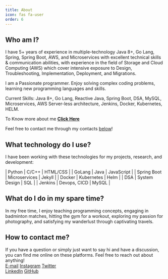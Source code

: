 ```yaml
---
title: About
icon: fas fa-user
order: 6
---
```


## Who am I?
I have 5+ years of experience in multiple-technology Java 8+, Go Lang, Spring, Spring Boot, AWS, and Microservices with excellent technical skills & communication abilities, with experience in the field of Storage and Cloud Computing (AWS) which cover intensive exposure to Design, Troubleshooting, Implementation, Deployment, and Migrations.

I am a Passionate programmer. Enjoy solving complex coding problems, learning new programming languages and skills.

Current Skills: Java 8+, Go Lang, Reactive Java, Spring Boot, DSA, MySQL, Microservices, AWS Server-less architecture, Jenkins, Docker, Kubernetes, HELM.

To Know more about me <a href="https://rahulkumarsahu.github.io/personal-portfolio"><strong>Click Here</strong></a>

Feel free to contact me through my contacts [below](#how-to-contact-me)!

## What technology do I use?
I have been working with these technologies for my projects, research, and development:

| Python              | C/C++                     | HTML/CSS      |
| GoLang              | Java                      | JavaScript    |
| Spring Boot         | Microservices             | Jekyll        |
| Docker              | Kubernetes                | Helm          |
| DSA                 | System Design             | SQL           |
| Jenkins             | Devops, CICD              | MySQL         |

## What do I do in my spare time? 
In my free time, I enjoy teaching programming concepts, engaging in badminton matches, hitting the gym for a workout, exploring my passion for photography, and satisfying my wanderlust through captivating travels. 

## How to contact me?
If you have a question or simply just want to say hi and have a discussion, you can find me online on these platforms.
Feel free to reach out about anything!
<br>
<i class="fas fa-envelope ml-2 mr-2"></i><a href="mailto:rahulkumar060995@gmail.com?subject=Hi,%20Rahul">E-mail</a>
<i class="fab fa-instagram ml-2 mr-2"></i><a href="https://www.instagram.com/rahul_kumar_r007/">Instagram</a>
<i class="fab fa-twitter ml-2 mr-2"></i><a href="https://twitter.com/home">Twitter</a>
<br>
<i class="fab fa-linkedin ml-2 mr-2"></i><a href="https://www.linkedin.com/in/rahul-kumar-933675102/">LinkedIn</a>
<i class="fab fa-github ml-2 mr-2"></i><a href="https://github.com/rahulkumarsahu">GitHub</a>